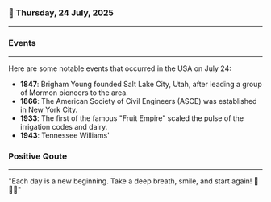 ### 📅 Thursday, 24 July, 2025
------
### Events
------
Here are some notable events that occurred in the USA on July 24:

- **1847**: Brigham Young founded Salt Lake City, Utah, after leading a group of Mormon pioneers to the area.
- **1866**: The American Society of Civil Engineers (ASCE) was established in New York City.
- **1933**: The first of the famous "Fruit Empire" scaled the pulse of the irrigation codes and dairy.
- **1943**: Tennessee Williams'
### Positive Qoute
------
"Each day is a new beginning. Take a deep breath, smile, and start again! 🌼✨😊"

